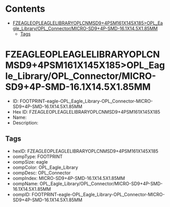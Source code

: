 



Contents
========

* [FZEAGLEOPLEAGLELIBRARYOPLCNMSD9+4PSM161X145X185>OPL_Eagle_Library/OPL_Connector/MICRO-SD9+4P-SMD-16.1X14.5X1.85MM](#fzeagleopleaglelibraryoplcnmsd94psm161x145x185opl_eagle_libraryopl_connectormicro-sd94p-smd-161x145x185mm)
	* [Tags](#tags)

# FZEAGLEOPLEAGLELIBRARYOPLCNMSD9+4PSM161X145X185>OPL_Eagle_Library/OPL_Connector/MICRO-SD9+4P-SMD-16.1X14.5X1.85MM

- ID: FOOTPRINT-eagle-OPL_Eagle_Library-OPL_Connector-MICRO-SD9+4P-SMD-16.1X14.5X1.85MM
- Hex ID: FZEAGLEOPLEAGLELIBRARYOPLCNMSD9+4PSM161X145X185
- Name: 
- Description: 

## Tags

- hexID: FZEAGLEOPLEAGLELIBRARYOPLCNMSD9+4PSM161X145X185
- oompType: FOOTPRINT
- oompSize: eagle
- oompColor: OPL_Eagle_Library
- oompDesc: OPL_Connector
- oompIndex: MICRO-SD9+4P-SMD-16.1X14.5X1.85MM
- oompName: OPL_Eagle_Library/OPL_Connector/MICRO-SD9+4P-SMD-16.1X14.5X1.85MM
- oompID: FOOTPRINT-eagle-OPL_Eagle_Library-OPL_Connector-MICRO-SD9+4P-SMD-16.1X14.5X1.85MM
